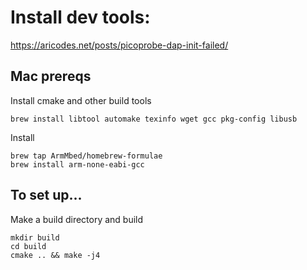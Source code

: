 # Install dev tools:

https://aricodes.net/posts/picoprobe-dap-init-failed/

## Mac prereqs

Install cmake and other build tools

```
brew install libtool automake texinfo wget gcc pkg-config libusb
```

Install

```
brew tap ArmMbed/homebrew-formulae
brew install arm-none-eabi-gcc
```

## To set up...

Make a build directory and build

```
mkdir build
cd build
cmake .. && make -j4
```
